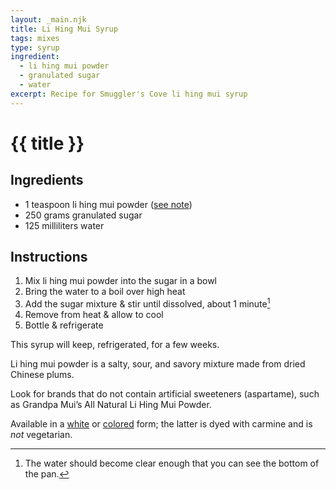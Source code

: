 ```yaml
---
layout: _main.njk
title: Li Hing Mui Syrup
tags: mixes
type: syrup
ingredient:
  - li hing mui powder
  - granulated sugar
  - water
excerpt: Recipe for Smuggler's Cove li hing mui syrup
---
```


<!-- markdownlint-disable MD025 -->
# {{ title }}
<!-- markdownlint-enable MD025 -->

## Ingredients
<!-- markdownlint-disable MD051 -->
* 1 teaspoon li hing mui powder ([see note](#tip-2))
* 250 grams granulated sugar
* 125 milliliters water
<!-- markdownlint-enable MD051 -->
## Instructions

1. Mix li hing mui powder into the sugar in a bowl
2. Bring the water to a boil over high heat
3. Add the sugar mixture & stir until dissolved, about 1 minute[^1]
4. Remove from heat & allow to cool
5. Bottle & refrigerate

[^1]: The water should become clear enough that you can see the bottom of the pan.

<tiki-callout type="note">

  This syrup will keep, refrigerated, for a few weeks.

</tiki-callout>

<tiki-callout type="tip">

  Li hing mui powder is a salty, sour, and savory mixture made from dried Chinese plums.

  Look for brands that do not contain artificial sweeteners (aspartame), such as Grandpa Mui’s All Natural Li Hing Mui Powder.

  Available in a <a href="https://www.amazon.com/Powder-Hawaiis-Snack-Seasoning-1-8oz/dp/B07MJM6SQT" target="_blank" rel="external noopener">white</a> or <a href="https://www.amazon.com/POWDER-PRESERVED-FRUIT-ASPARTAME-2-5oz/dp/B00CY3TB56/" target="_blank" rel="external nofollow">colored</a> form; the latter is dyed with carmine and is *not* vegetarian.

</tiki-callout>

<div
  class="sr-only"
  data-cat[0]="Syrup"
  data-ingredient[0]="Li hing mui powder"
  data-ingredient[1]="Sugar, granulated"
  data-ingredient[2]="Water"
  data-pagefind-filter="
    Category[data-cat[0]],
    Ingredient[data-ingredient[0]],
    Ingredient[data-ingredient[1]],
    Ingredient[data-ingredient[2]]
  "
>
</div>
